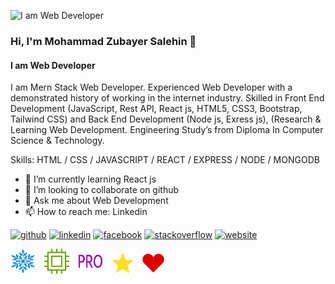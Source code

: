 ![I am Web Developer](https://media-exp2.licdn.com/dms/image/C4E16AQGkkaW6g2FS3g/profile-displaybackgroundimage-shrink_200_800/0/1654704555145?e=1661385600&v=beta&t=5yD7DARMwcIYGYSvQGY-ZVThk-IPAajeiugfigcjxOQ)

### Hi, I'm Mohammad Zubayer Salehin 👋
#### I am Web Developer

I am Mern Stack Web Developer. Experienced Web Developer with a demonstrated history of working in the internet industry. Skilled in Front End Development (JavaScript, Rest API, React js, HTML5, CSS3, Bootstrap, Tailwind CSS) and Back End Development (Node js, Exress js), (Research & Learning Web Development. Engineering Study’s from Diploma In Computer Science & Technology.

Skills: HTML / CSS / JAVASCRIPT / REACT / EXPRESS / NODE / MONGODB

- 🌱 I’m currently learning React js 
- 👯 I’m looking to collaborate on github 
- 💬 Ask me about Web Development 
- 📫 How to reach me: Linkedin 


[<img src='https://cdn.jsdelivr.net/npm/simple-icons@3.0.1/icons/github.svg' alt='github' height='40'>](https://github.com/https://github.com/zubayer-salehin)  [<img src='https://cdn.jsdelivr.net/npm/simple-icons@3.0.1/icons/linkedin.svg' alt='linkedin' height='40'>](https://www.linkedin.com/in/https://www.linkedin.com/in/mohammad-zubayer-salehin//)  [<img src='https://cdn.jsdelivr.net/npm/simple-icons@3.0.1/icons/facebook.svg' alt='facebook' height='40'>](https://www.facebook.com/https://www.facebook.com/zubear.salehin/)  [<img src='https://cdn.jsdelivr.net/npm/simple-icons@3.0.1/icons/stackoverflow.svg' alt='stackoverflow' height='40'>](https://stackoverflow.com/users/https://stackoverflow.com/users/19069248/zubayer-salehin)  [<img src='https://cdn.jsdelivr.net/npm/simple-icons@3.0.1/icons/icloud.svg' alt='website' height='40'>](https://zubayer-salehin.netlify.app/home)  

<a href='https://archiveprogram.github.com/'><img src='https://raw.githubusercontent.com/acervenky/animated-github-badges/master/assets/acbadge.gif' width='40' height='40'></a> <a href='https://docs.github.com/en/developers'><img src='https://raw.githubusercontent.com/acervenky/animated-github-badges/master/assets/devbadge.gif' width='40' height='40'></a> <a href='https://github.com/pricing'><img src='https://raw.githubusercontent.com/acervenky/animated-github-badges/master/assets/pro.gif' width='40' height='40'></a> <a href='https://stars.github.com/'><img src='https://raw.githubusercontent.com/acervenky/animated-github-badges/master/assets/starbadge.gif' width='35' height='35'></a> <a href='https://docs.github.com/en/github/supporting-the-open-source-community-with-github-sponsors'><img src='https://raw.githubusercontent.com/acervenky/animated-github-badges/master/assets/sponsorbadge.gif' width='35' height='35'></a> 

